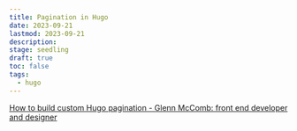 ```yaml
---
title: Pagination in Hugo
date: 2023-09-21
lastmod: 2023-09-21
description: 
stage: seedling
draft: true
toc: false
tags:
  - hugo
---
```

[How to build custom Hugo pagination - Glenn McComb: front end developer and designer](https://glennmccomb.com/articles/how-to-build-custom-hugo-pagination/)
